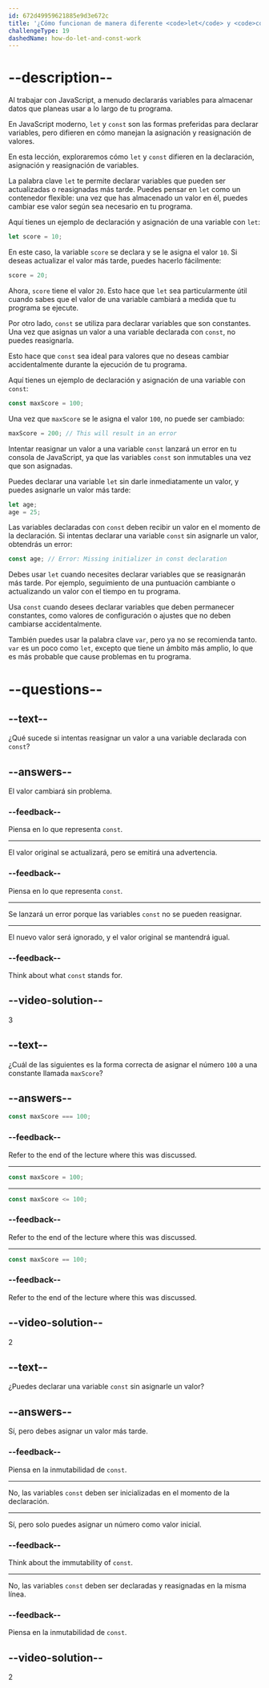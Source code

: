 ```yaml
---
id: 672d49959621885e9d3e672c
title: '¿Cómo funcionan de manera diferente <code>let</code> y <code>const</code> cuando se trata de declaración, asignación y reasignación de variables?'
challengeType: 19
dashedName: how-do-let-and-const-work
---
```


# --description--

Al trabajar con JavaScript, a menudo declararás variables para almacenar datos que planeas usar a lo largo de tu programa.

En JavaScript moderno, `let` y `const` son las formas preferidas para declarar variables, pero difieren en cómo manejan la asignación y reasignación de valores.

En esta lección, exploraremos cómo `let` y `const` difieren en la declaración, asignación y reasignación de variables.

La palabra clave `let` te permite declarar variables que pueden ser actualizadas o reasignadas más tarde. Puedes pensar en `let` como un contenedor flexible: una vez que has almacenado un valor en él, puedes cambiar ese valor según sea necesario en tu programa.

Aquí tienes un ejemplo de declaración y asignación de una variable con `let`:

```js
let score = 10;
```

En este caso, la variable `score` se declara y se le asigna el valor `10`. Si deseas actualizar el valor más tarde, puedes hacerlo fácilmente:

```js
score = 20;
```

Ahora, `score` tiene el valor `20`. Esto hace que `let` sea particularmente útil cuando sabes que el valor de una variable cambiará a medida que tu programa se ejecute.

Por otro lado, `const` se utiliza para declarar variables que son constantes. Una vez que asignas un valor a una variable declarada con `const`, no puedes reasignarla.

Esto hace que `const` sea ideal para valores que no deseas cambiar accidentalmente durante la ejecución de tu programa.

Aquí tienes un ejemplo de declaración y asignación de una variable con `const`:

```js
const maxScore = 100;
```

Una vez que `maxScore` se le asigna el valor `100`, no puede ser cambiado:

```js
maxScore = 200; // This will result in an error
```

Intentar reasignar un valor a una variable `const` lanzará un error en tu consola de JavaScript, ya que las variables `const` son inmutables una vez que son asignadas.

Puedes declarar una variable `let` sin darle inmediatamente un valor, y puedes asignarle un valor más tarde:

```js
let age;
age = 25;
```

Las variables declaradas con `const` deben recibir un valor en el momento de la declaración. Si intentas declarar una variable `const` sin asignarle un valor, obtendrás un error:

```js
const age; // Error: Missing initializer in const declaration
```

Debes usar `let` cuando necesites declarar variables que se reasignarán más tarde. Por ejemplo, seguimiento de una puntuación cambiante o actualizando un valor con el tiempo en tu programa.

Usa `const` cuando desees declarar variables que deben permanecer constantes, como valores de configuración o ajustes que no deben cambiarse accidentalmente.

También puedes usar la palabra clave `var`, pero ya no se recomienda tanto. `var` es un poco como `let`, excepto que tiene un ámbito más amplio, lo que es más probable que cause problemas en tu programa.

# --questions--

## --text--

¿Qué sucede si intentas reasignar un valor a una variable declarada con `const`?

## --answers--

El valor cambiará sin problema.

### --feedback--

Piensa en lo que representa `const`.

---

El valor original se actualizará, pero se emitirá una advertencia.

### --feedback--

Piensa en lo que representa `const`.

---

Se lanzará un error porque las variables `const` no se pueden reasignar.

---

El nuevo valor será ignorado, y el valor original se mantendrá igual.

### --feedback--

Think about what `const` stands for.

## --video-solution--

3

## --text--

¿Cuál de las siguientes es la forma correcta de asignar el número `100` a una constante llamada `maxScore`?

## --answers--

```js
const maxScore === 100;
```

### --feedback--

Refer to the end of the lecture where this was discussed.

---

```js
const maxScore = 100;
```

---

```js
const maxScore <= 100;
```

### --feedback--

Refer to the end of the lecture where this was discussed.

---

```js
const maxScore == 100;
```

### --feedback--

Refer to the end of the lecture where this was discussed.

## --video-solution--

2

## --text--

¿Puedes declarar una variable `const` sin asignarle un valor?

## --answers--

Sí, pero debes asignar un valor más tarde.

### --feedback--

Piensa en la inmutabilidad de `const`.

---

No, las variables `const` deben ser inicializadas en el momento de la declaración.

---

Sí, pero solo puedes asignar un número como valor inicial.

### --feedback--

Think about the immutability of `const`.

---

No, las variables `const` deben ser declaradas y reasignadas en la misma línea.

### --feedback--

Piensa en la inmutabilidad de `const`.

## --video-solution--

2
